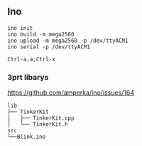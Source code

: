 ## Ino
```
ino init
ino build -m mega2560
ino upload -m mega2560 -p /dev/ttyACM1
ino serial -p /dev/ttyACM1
```
```ctrl-a, then Ctrl-q
Ctrl-a,a,Ctrl-x
```

### 3prt libarys
https://github.com/amperka/ino/issues/164
```
lib
├── TinkerKit
│   ├── TinkerKit.cpp
│   └── TinkerKit.h
src
└──Blink.ino
```
